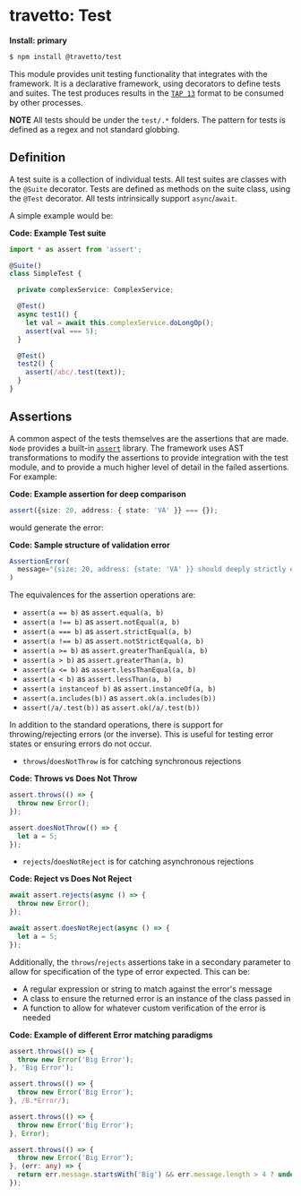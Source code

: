 travetto: Test
===

**Install: primary**
```bash
$ npm install @travetto/test
```

This module provides unit testing functionality that integrates with the framework. It is a declarative framework, using decorators to define tests and suites. The test produces results in the [`TAP 13`](https://testanything.org/tap-version-13-specification.html) format to be consumed by other processes. 

**NOTE** All tests should be under the `test/.*` folders.  The pattern for tests is defined as a regex and not standard globbing.

## Definition
A test suite is a collection of individual tests.  All test suites are classes with the `@Suite` decorator. Tests are defined as methods on the suite class, using the `@Test` decorator.  All tests intrinsically support `async`/`await`.  

A simple example would be:

**Code: Example Test suite**
```typescript
import * as assert from 'assert';

@Suite()
class SimpleTest {

  private complexService: ComplexService;

  @Test()
  async test1() {
    let val = await this.complexService.doLongOp();
    assert(val === 5);
  }

  @Test()
  test2() {
    assert(/abc/.test(text));
  }
}
```

## Assertions
A common aspect of the tests themselves are the assertions that are made.  `Node` provides a built-in [`assert`](https://nodejs.org/api/assert.html) library.  The framework uses AST transformations to modify the assertions to provide integration with the test module, and to provide a much higher level of detail in the failed assertions.  For example:

**Code: Example assertion for deep comparison**
```typescript
assert({size: 20, address: { state: 'VA' }} === {});
```

would generate the error:

**Code: Sample structure of validation error**
```typescript
AssertionError(
  message="{size: 20, address: {state: 'VA' }} should deeply strictly equal {}"
)
```

The equivalences for the assertion operations are:

* `assert(a == b)` as `assert.equal(a, b)`
* `assert(a !== b)` as `assert.notEqual(a, b)`
* `assert(a === b)` as `assert.strictEqual(a, b)`
* `assert(a !== b)` as `assert.notStrictEqual(a, b)`
* `assert(a >= b)` as `assert.greaterThanEqual(a, b)`
* `assert(a > b)` as `assert.greaterThan(a, b)`
* `assert(a <= b)` as `assert.lessThanEqual(a, b)`
* `assert(a < b)` as `assert.lessThan(a, b)`
* `assert(a instanceof b)` as `assert.instanceOf(a, b)`
* `assert(a.includes(b))` as `assert.ok(a.includes(b))`
* `assert(/a/.test(b))` as `assert.ok(/a/.test(b))`

In addition to the standard operations, there is support for throwing/rejecting errors (or the inverse).  This is useful for testing error states or ensuring errors do not occur.  
* `throws`/`doesNotThrow` is for catching synchronous rejections

**Code: Throws vs Does Not Throw**
```typescript
assert.throws(() => {
  throw new Error();
});

assert.doesNotThrow(() => {
  let a = 5;
});
```

* `rejects`/`doesNotReject` is for catching asynchronous rejections

**Code: Reject vs Does Not Reject**
```typescript
await assert.rejects(async () => {
  throw new Error();
});

await assert.doesNotReject(async () => {
  let a = 5;
});
```

Additionally, the `throws`/`rejects` assertions take in a secondary parameter to allow for specification of the type of error expected.  This can be:
* A regular expression or string to match against the error's message
* A class to ensure the returned error is an instance of the class passed in
* A function to allow for whatever custom verification of the error is needed

**Code: Example of different Error matching paradigms** 
```typescript
assert.throws(() => {
  throw new Error('Big Error');
}, 'Big Error');

assert.throws(() => {
  throw new Error('Big Error');
}, /B.*Error/);

assert.throws(() => {
  throw new Error('Big Error');
}, Error);

assert.throws(() => {
  throw new Error('Big Error');
}, (err: any) => {
  return err.message.startsWith('Big') && err.message.length > 4 ? undefined : err;
});
```

